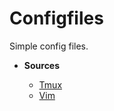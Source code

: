 # Configfiles

Simple config files.

* **Sources**

    * [Tmux](https://tmux.github.io/)
    * [Vim](http://www.vim.org/)

